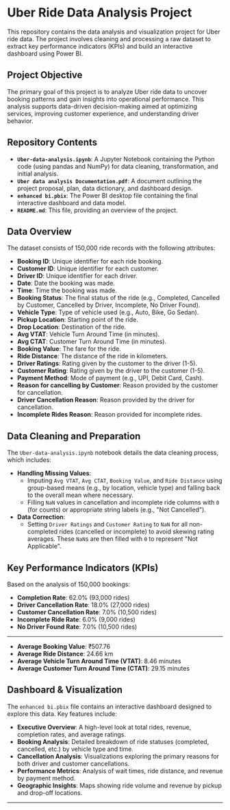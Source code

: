 # Uber Ride Data Analysis Project

This repository contains the data analysis and visualization project for Uber ride data. The project involves cleaning and processing a raw dataset to extract key performance indicators (KPIs) and build an interactive dashboard using Power BI.

## Project Objective

The primary goal of this project is to analyze Uber ride data to uncover booking patterns and gain insights into operational performance. This analysis supports data-driven decision-making aimed at optimizing services, improving customer experience, and understanding driver behavior.

## Repository Contents

* **`Uber-data-analysis.ipynb`**: A Jupyter Notebook containing the Python code (using pandas and NumPy) for data cleaning, transformation, and initial analysis.
* **`Uber data analysis Documentation.pdf`**: A document outlining the project proposal, plan, data dictionary, and dashboard design.
* **`enhanced bi.pbix`**: The Power BI desktop file containing the final interactive dashboard and data model.
* **`README.md`**: This file, providing an overview of the project.

## Data Overview

The dataset consists of 150,000 ride records with the following attributes:

* **Booking ID**: Unique identifier for each ride booking.
* **Customer ID**: Unique identifier for each customer.
* **Driver ID**: Unique identifier for each driver.
* **Date**: Date the booking was made.
* **Time**: Time the booking was made.
* **Booking Status**: The final status of the ride (e.g., Completed, Cancelled by Customer, Cancelled by Driver, Incomplete, No Driver Found).
* **Vehicle Type**: Type of vehicle used (e.g., Auto, Bike, Go Sedan).
* **Pickup Location**: Starting point of the ride.
* **Drop Location**: Destination of the ride.
* **Avg VTAT**: Vehicle Turn Around Time (in minutes).
* **Avg CTAT**: Customer Turn Around Time (in minutes).
* **Booking Value**: The fare for the ride.
* **Ride Distance**: The distance of the ride in kilometers.
* **Driver Ratings**: Rating given by the customer to the driver (1-5).
* **Customer Rating**: Rating given by the driver to the customer (1-5).
* **Payment Method**: Mode of payment (e.g., UPI, Debit Card, Cash).
* **Reason for cancelling by Customer**: Reason provided by the customer for cancellation.
* **Driver Cancellation Reason**: Reason provided by the driver for cancellation.
* **Incomplete Rides Reason**: Reason provided for incomplete rides.

## Data Cleaning and Preparation

The `Uber-data-analysis.ipynb` notebook details the data cleaning process, which includes:

* **Handling Missing Values**:
    * Imputing `Avg VTAT`, `Avg CTAT`, `Booking Value`, and `Ride Distance` using group-based means (e.g., by location, vehicle type) and falling back to the overall mean where necessary.
    * Filling `NaN` values in cancellation and incomplete ride columns with `0` (for counts) or appropriate string labels (e.g., "Not Cancelled").
* **Data Correction**:
    * Setting `Driver Ratings` and `Customer Rating` to `NaN` for all non-completed rides (cancelled or incomplete) to avoid skewing rating averages. These `NaN`s are then filled with `0` to represent "Not Applicable".

## Key Performance Indicators (KPIs)

Based on the analysis of 150,000 bookings:

* **Completion Rate**: 62.0% (93,000 rides)
* **Driver Cancellation Rate**: 18.0% (27,000 rides)
* **Customer Cancellation Rate**: 7.0% (10,500 rides)
* **Incomplete Ride Rate**: 6.0% (9,000 rides)
* **No Driver Found Rate**: 7.0% (10,500 rides)

---

* **Average Booking Value**: ₹507.76
* **Average Ride Distance**: 24.66 km
* **Average Vehicle Turn Around Time (VTAT)**: 8.46 minutes
* **Average Customer Turn Around Time (CTAT)**: 29.15 minutes

## Dashboard & Visualization

The `enhanced bi.pbix` file contains an interactive dashboard designed to explore this data. Key features include:

* **Executive Overview**: A high-level look at total rides, revenue, completion rates, and average ratings.
* **Booking Analysis**: Detailed breakdown of ride statuses (completed, cancelled, etc.) by vehicle type and time.
* **Cancellation Analysis**: Visualizations exploring the primary reasons for both driver and customer cancellations.
* **Performance Metrics**: Analysis of wait times, ride distance, and revenue by payment method.
* **Geographic Insights**: Maps showing ride volume and revenue by pickup and drop-off locations.

---
